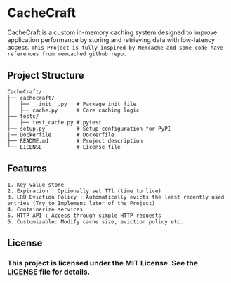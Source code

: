 # CacheCraft
CacheCraft is a custom in-memory caching system designed to improve application performance by storing and retrieving data with low-latency access.
`This Project is fully inspired by Memcache and some code have references from memcached github repo.`

## Project Structure
```
CacheCraft/
├── cachecraft/
│   ├── __init__.py   # Package init file
│   ├── cache.py      # Core caching logic
├── tests/
│   ├── test_cache.py # pytest
├── setup.py          # Setup configuration for PyPI
|── Dockerfile        # Dockerfile  
├── README.md         # Project description
└── LICENSE           # License file
```

## Features
```
1. Key-value store
2. Expiration : Optionally set TTl (time to live)
3. LRU Eviction Policy : Automatically evicts the least recently used entries (Try to Implement later of the Project)
4. Containerize services
5. HTTP API : Access through simple HTTP requests
6. Customizable: Modify cache size, eviction policy etc.
```

## License
### This project is licensed under the MIT License. See the [LICENSE](https://github.com/Aditya-1998k/CacheCraft/blob/main/LICENSE) file for details.
